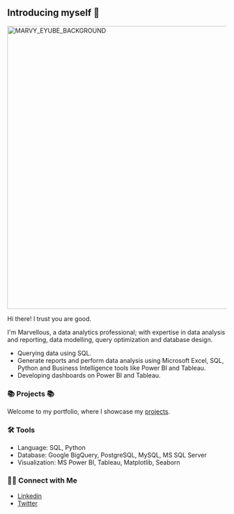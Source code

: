 ## Introducing myself :information_desk_person: 
<img width="650" alt="MARVY_EYUBE_BACKGROUND" src="https://github.com/Marvykeys/Marvykeys/assets/130637591/049b857f-18fb-4587-b32b-ecde9afcac2a">


Hi there! I trust you are good.

I'm Marvellous, a data analytics professional; with expertise in data analysis and reporting, data modelling, query optimization and database design. 

- Querying data using SQL.
- Generate reports and perform data analysis using Microsoft Excel, SQL, Python and Business Intelligence tools like Power BI and Tableau.
- Developing dashboards on Power BI and Tableau.

### :books: Projects :books:

Welcome to my portfolio, where I showcase my [projects](https://github.com/Marvykeys/Marvy-Portfolio-Guide/blob/main/README.md).

### 🛠️ Tools

- Language: SQL, Python
- Database: Google BigQuery, PostgreSQL, MySQL, MS SQL Server
- Visualization: MS Power BI, Tableau, Matplotlib, Seaborn

### 👋🏻 Connect with Me

- [Linkedin](https://www.linkedin.com/in/marvellous-eyube-795444225/)
- [Twitter](https://twitter.com/Marvy_U)
<!--
**Marvykeys** is a ✨ _special_ ✨ repository because its `README.md` (this file) appears on your GitHub profile.

Here are some ideas to get you started:

- 🔭 I’m currently working on ...
- 🌱 I’m currently learning ...
- 👯 I’m looking to collaborate on ...
- 🤔 I’m looking for help with ...
- 💬 Ask me about ...
- 📫 How to reach me: ...
- 😄 Pronouns: ...
- ⚡ Fun fact: ...
-->
